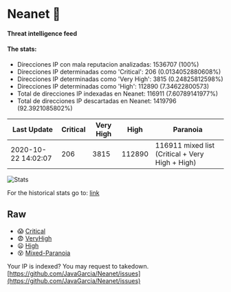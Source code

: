 # Neanet :hocho:
#### Threat intelligence feed
#### The stats:

- Direcciones IP con mala reputacion analizadas: 1536707 (100%)
- Direcciones IP determinadas como 'Critical':  206 (0.0134052880608%)
- Direcciones IP determinadas como 'Very High':  3815 (0.24825812598%)
- Direcciones IP determinadas como 'High':  112890 (7.34622800573)
- Total de direcciones IP indexadas en Neanet:  116911 (7.60789141977%)
- Total de direcciones IP descartadas en Neanet:  1419796 (92.3921085802%)

| Last Update | Critical | Very High | High | Paranoia |
| --- | --- | --- | --- | --- |
| 2020-10-22 14:02:07 | 206 | 3815 | 112890 | 116911 mixed list (Critical + Very High + High)|

![Stats](https://docs.google.com/spreadsheets/d/e/2PACX-1vSnaNMIXVabIpDJjufMlzH7poXnshF3mgd8Is1g9ytUEzVsP5my4Trn8f-xkoLLQ38xpL3HtmUexLo6/pubchart?oid=501124687&format=image)

For the historical stats go to: [link](/stats.csv)
## Raw
- :scream: [Critical](https://raw.githubusercontent.com/JavaGarcia/Neanet/master/blacklists/neanet_critical.txt)
- :fearful: [VeryHigh](https://raw.githubusercontent.com/JavaGarcia/Neanet/master/blacklists/neanet_veryHigh.txtt)
- :frowning: [High](https://raw.githubusercontent.com/JavaGarcia/Neanet/master/blacklists/neanet_high.txt)
- :dizzy_face: [Mixed-Paranoia](https://raw.githubusercontent.com/JavaGarcia/Neanet/master/blacklists/neanet_all.txt)


Your IP is indexed? You may request to takedown. [https://github.com/JavaGarcia/Neanet/issues](https://github.com/JavaGarcia/Neanet/issues)





















































































































































































































































































































































































































































































































































































































































































































































































































































































































































































































































































































































































































































































































































































































































































































































































































































